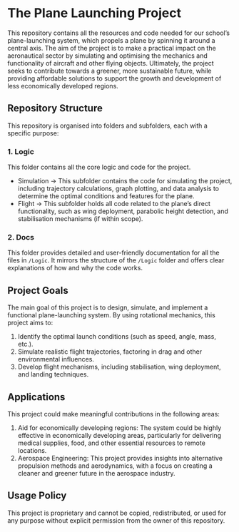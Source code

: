 # The Plane Launching Project

This repository contains all the resources and code needed for our school’s plane-launching system, which propels a plane by spinning it around a central axis. The aim of the project is to make a practical impact on the aeronautical sector by simulating and optimising the mechanics and functionality of aircraft and other flying objects. Ultimately, the project seeks to contribute towards a greener, more sustainable future, while providing affordable solutions to support the growth and development of less economically developed regions.

## Repository Structure

This repository is organised into folders and subfolders, each with a specific purpose:

### 1. Logic

This folder contains all the core logic and code for the project.
- Simulation -> This subfolder contains the code for simulating the project, including trajectory calculations, graph plotting, and data analysis to determine the optimal conditions and features for the plane.
- Flight -> This subfolder holds all code related to the plane’s direct functionality, such as wing deployment, parabolic height detection, and stabilisation mechanisms (if within scope).

### 2. Docs

This folder provides detailed and user-friendly documentation for all the files in `/Logic`. It mirrors the structure of the `/Logic` folder and offers clear explanations of how and why the code works.

## Project Goals

The main goal of this project is to design, simulate, and implement a functional plane-launching system. By using rotational mechanics, this project aims to:
1. Identify the optimal launch conditions (such as speed, angle, mass, etc.).
2. Simulate realistic flight trajectories, factoring in drag and other environmental influences.
3. Develop flight mechanisms, including stabilisation, wing deployment, and landing techniques.

## Applications

This project could make meaningful contributions in the following areas:
1. Aid for economically developing regions: The system could be highly effective in economically developing areas, particularly for delivering medical supplies, food, and other essential resources to remote locations.
2. Aerospace Engineering: This project provides insights into alternative propulsion methods and aerodynamics, with a focus on creating a cleaner and greener future in the aerospace industry.

## Usage Policy

This project is proprietary and cannot be copied, redistributed, or used for any purpose without explicit permission from the owner of this repository.
